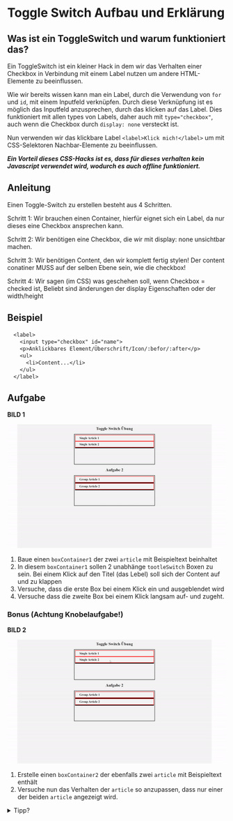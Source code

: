 # Toggle Switch Aufbau und Erklärung

## Was ist ein ToggleSwitch und warum funktioniert das?

Ein ToggleSwitch ist ein kleiner Hack in dem wir das Verhalten einer Checkbox in Verbindung mit einem Label nutzen um andere HTML-Elemente zu beeinflussen.

Wie wir bereits wissen kann man ein Label, durch die Verwendung von `for` und `id`, mit einem Inputfeld verknüpfen. Durch diese Verknüpfung ist es möglich das Inputfeld anzusprechen, durch das klicken auf das Label. Dies funktioniert mit allen types von Labels, daher auch mit `type="checkbox"`, auch wenn die Checkbox durch `display: none` versteckt ist.

Nun verwenden wir das klickbare Label `<label>Klick mich!</label>` um mit CSS-Selektoren Nachbar-Elemente zu beeinflussen.

**_Ein Vorteil dieses CSS-Hacks ist es, dass für dieses verhalten kein Javascript verwendet wird, wodurch es auch offline funktioniert._**

## Anleitung

Einen Toggle-Switch zu erstellen besteht aus 4 Schritten.

Schritt 1: Wir brauchen einen Container, hierfür eignet sich ein Label, da nur dieses eine Checkbox ansprechen kann.

Schritt 2: Wir benötigen eine Checkbox, die wir mit display: none unsichtbar machen.

Schritt 3: Wir benötigen Content, den wir komplett fertig stylen! Der content conatiner MUSS auf der selben Ebene sein, wie die checkbox!

Schritt 4: Wir sagen (im CSS) was geschehen soll, wenn Checkbox = checked ist, Beliebt sind änderungen der display Eigenschaften oder der width/height

## Beispiel

```
  <label>
    <input type="checkbox" id="name">
    <p>Anklickbares Element/Überschrift/Icon/:befor/:after</p>
    <ul>
      <li>Content...</li>
    </ul>
  </label>
```

## Aufgabe

**BILD 1**

![Preview 1](./preview/Task1.gif)

1. Baue einen `boxContainer1` der zwei `article` mit Beispieltext beinhaltet
2. In diesem `boxContainer1` sollen 2 unabhänge `tootleSwitch` Boxen zu sein. Bei einem Klick auf den Titel (das Lebel) soll sich der Content auf und zu klappen
3. Versuche, dass die erste Box bei einem Klick ein und ausgeblendet wird
4. Versuche dass die zweite Box bei einem Klick langsam auf- und zugeht.

### Bonus (Achtung Knobelaufgabe!)

**BILD 2**

![Preview 2](./preview/Task2.gif)

1. Erstelle einen `boxContainer2` der ebenfalls zwei `article` mit Beispieltext enthält
2. Versuche nun das Verhalten der `article` so anzupassen, dass nur einer der beiden `article` angezeigt wird.

<details>
<summary>Tipp?</summary>
<br>
Denke daran, dass ein Label mit allen Types eines Inputs verlinkt werden kann.
</details>
